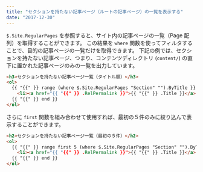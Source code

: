 ```yaml
---
title: "セクションを持たない記事ページ（ルートの記事ページ）の一覧を表示する"
date: "2017-12-30"
---
```


`$.Site.RegularPages` を参照すると、サイト内の記事ページの一覧（Page 配列）を取得することができます。
この結果を `where` 関数を使ってフィルタすることで、目的の記事ページの一覧だけを取得できます。
下記の例では、セクションを持たない記事ページ、つまり、コンテンツディレクトリ (`content/`) の直下に置かれた記事ページのみの一覧を出力しています。

~~~ html
<h3>セクションを持たない記事ページ一覧（タイトル順）</h3>
<ol>
  {{ "{{" }} range (where $.Site.RegularPages "Section" "").ByTitle }}
    <li><a href="{{ "{{" }} .RelPermalink }}">{{ "{{" }} .Title }}</a>
  {{ "{{" }} end }}
</ol>
~~~

さらに `first` 関数を組み合わせて使用すれば、最初の５件のみに絞り込んで表示することができます。

~~~ html
<h2>セクションを持たない記事ページ一覧（最初の５件）</h2>
<ol>
  {{ "{{" }} range first 5 (where $.Site.RegularPages "Section" "").ByTitle }}
    <li><a href="{{ "{{" }} .RelPermalink }}">{{ "{{" }} .Title }}</a>
  {{ "{{" }} end }}
</ol>
~~~

